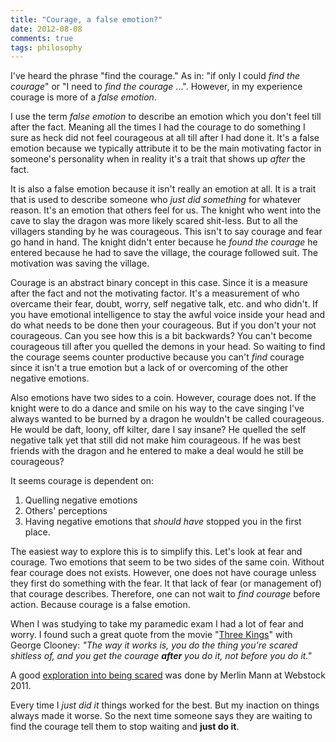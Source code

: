 ```yaml
---
title: "Courage, a false emotion?"
date: 2012-08-08
comments: true
tags: philosophy
---
```

I've heard the phrase "find the courage." As in: "if only I could *find the
courage*" or "I need to *find the courage* ...". However, in my experience
courage is more of a *false emotion*.

I use the term *false emotion* to describe an emotion which you don't feel till
after the fact. Meaning all the times I had the courage to do something I sure
as heck did not feel courageous at all till after I had done it. It's a false
emotion because we typically attribute it to be the main motivating factor in
someone's personality when in reality it's a trait that shows up *after* the
fact.

It is also a false emotion because it isn't really an emotion at all. It is a
trait that is used to describe someone who *just did something* for whatever
reason. It's an emotion that others feel for us. The knight who went into the
cave to slay the dragon was more likely scared shit-less. But to all the
villagers standing by he was courageous. This isn't to say courage and fear go
hand in hand. The knight didn't enter because he *found the courage* he entered
because he had to save the village, the courage followed suit. The motivation
was saving the village.

<!-- more -->

Courage is an abstract binary concept in this case. Since it is a measure after
the fact and not the motivating factor. It's a measurement of who overcame
their fear, doubt, worry, self negative talk, etc. and who didn't. If you have
emotional intelligence to stay the awful voice inside your head and do what
needs to be done then your courageous. But if you don't your not courageous.
Can you see how this is a bit backwards? You can't become courageous till after
you quelled the demons in your head. So waiting to find the courage seems
counter productive because you can't *find* courage since it isn't a true
emotion but a lack of or overcoming of the other negative emotions. 

Also emotions have two sides to a coin. However, courage does not. If the
knight were to do a dance and smile on his way to the cave singing I've always
wanted to be burned by a dragon he wouldn't be called courageous. He would be
daft, loony, off kilter, dare I say insane? He quelled the self negative talk
yet that still did not make him courageous. If he was best friends with the
dragon and he entered to make a deal would he still be courageous?

It seems courage is dependent on:

1. Quelling negative emotions
2. Others' perceptions
3. Having negative emotions that *should have* stopped you in the first place.

The easiest way to explore this is to simplify this. Let's look at fear and
courage. Two emotions that seem to be two sides of the same coin. Without fear
courage does not exists. However, one does not have courage unless they first
do something with the fear. It that lack of fear (or management of) that
courage describes. Therefore, one can not wait to *find courage* before action.
Because courage is a false emotion. 

When I was studying to take my paramedic exam I had a lot of fear and worry. I
found such a great quote from the movie "[Three Kings][1]" with George Clooney:
_"The way it works is, you do the thing you're scared shitless of, and you get
the courage **after** you do it, not before you do it."_

A good [exploration into being scared][2] was done by Merlin Mann at Webstock
2011.

Every time I *just did it* things worked for the best. But my inaction on
things always made it worse. So the next time someone says they are waiting to
find the courage tell them to stop waiting and **just do it**.

[1]: http://www.imdb.com/title/tt0120188/
[2]: http://www.youtube.com/watch?v=Lk0hSeQ5s_k
